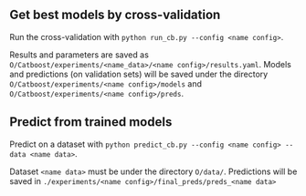 **Get best models by cross-validation**
---------------------------------------
Run the cross-validation with 
`python run_cb.py --config <name config>`.

Results and parameters are saved as `O/Catboost/experiments/<name_data>/<name config>/results.yaml`.
Models and predictions (on validation sets) will be saved under the directory `O/Catboost/experiments/<name config>/models` and
`O/Catboost/experiments/<name config>/preds`.

**Predict from trained models**
---------------------------------------
Predict on a dataset with
`python predict_cb.py --config <name config> --data <name data>`.

Dataset `<name data>` must be under the directory `O/data/`.
Predictions will be saved in `./experiments/<name config>/final_preds/preds_<name data>`
